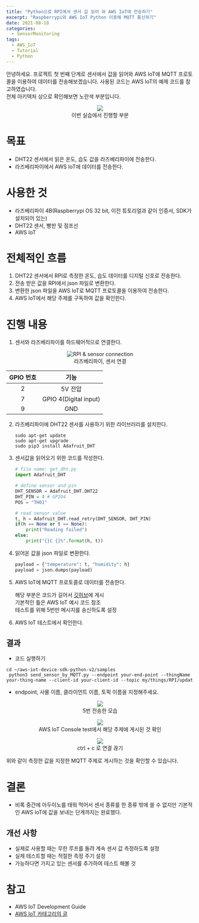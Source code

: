 ```yaml
---
title: "Python으로 RPI에서 센서 값 읽어 와 AWS IoT에 전송하기"
excerpt: "Raspberrypi와 AWS IoT Python 이용해 MQTT 통신하기"
date: 2021-08-10
categories:
  - SensorMonitoring
tags:
  - AWS_IoT
  - Tutorial
  - Python
---
```


안녕하세요. 프로젝트 첫 번째 단계로 센서에서 값을 읽어와  AWS IoT에 MQTT 프로토콜을 이용하여 데이터를 전송해보겠습니다. 사용된 코드는 AWS IoT의 예제 코드를 참고하였습니다.  
전체 아키텍처 상으로 확인해보면 노란색 부분입니다. 


<p align = 'center'>
  <img src = "/assets/images/프로젝트1.png"> <br/>
  이번 실습에서 진행할 부분
</p>

# 목표

- DHT22 센서에서 읽은 온도, 습도 값을 라즈베리파이에 전송한다.
- 라즈베리파이에서 AWS IoT에 데이터를 전송한다.

# 사용한 것

- 라즈베리파이 4B(Raspberrypi OS 32 bit, 이전 튜토리얼과 같이 인증서, SDK가 설치되어 있는)
- DHT22 센서, 빵판 및 점프선
- AWS IoT

# 전체적인 흐름

1. DHT22 센서에서 RPI로 측정한 온도, 습도 데이터를 디지털 신호로 전송한다.
2. 전송 받은 값을 RPI에서 json 파일로 변환한다.
3. 변환한 json 파일을 AWS IoT로 MQTT 프로토콜을 이용하여 전송한다.
4. AWS IoT에서 해당 주제를 구독하여 값을 확인한다.

# 진행 내용

1. 센서와 라즈베리파이를 하드웨어적으로 연결한다.

<p align = "center">
  <img src = "/assets/images/RPI GPIO.jpg" alt = "RPI & sensor connection"> <br/>
  라즈베리파이, 센서 연결  
</p>


|GPIO 번호|기능|
|:---:|:---:|
|2|5V 전압|
|7|GPIO 4(Digital input)|
|9|GND|




2. 라즈베리파이에 DHT22 센서를 사용하기 위한 라이브러리를 설치한다.

    ```arduino
    sudo apt-get update
    sudo apt-get upgrade
    sudo pip3 install Adafruit_DHT
    ```

3. 센서값을 읽어오기 위한 코드를 작성한다.

    ```python
    # file name: get_dht.py
    import Adafruit_DHT

    # define sensor and pin
    DHT_SENSOR = Adafruit_DHT.DHT22
    DHT_PIN = 4 # GPIO4
    POS = "TH01"

    # read sensor value
    t, h = Adafruit_DHT.read_retry(DHT_SENSOR, DHT_PIN)
    if(h == None or t == None):
        print("Reading failed")
    else:
        print("{}C {}%".format(h, t))
    ```

4. 읽어온 값을  json 파일로 변환한다.

    ```python
    payload = {"temperature": t, "humidity": h}
    payload = json.dumps(payload)
    ```

5. AWS IoT에 MQTT 프로토콜로 데이터를 전송한다.

    해당 부분은 코드가 길어서 [깃허브](https://github.com/dongwon18/AWS_IoT_SensorMonitoring/blob/main/send_sensor_by_MQTT.py)에 게시  
    기본적인 틀은 AWS IoT 예시 코드 참조  
    테스트를 위해 5번만 메시지를 송신하도록 설정

6. AWS IoT 테스트에서 확인한다.  

## 결과

- 코드 실행하기

```
cd ~/aws-iot-device-sdk-python-v2/samples
 python3 send_sensor_by_MQTT.py --endpoint your-end-point --thingName your-thing-name --client-id your-client-id --topic my/things/RPI/updat
```

- endpoint, 사물 이름, 클라이언트 이름, 토픽 이름을 지정해주세요.

<p align = 'center'>
  <img src = "/assets/images/SENSOR_SEND2.PNG"> <br/>
  5번 전송한 모습
</p>

<p align = 'center'>
  <img src = "/assets/images/SENSOR_SEND3.PNG"> <br/>
  AWS IoT Console test에서 해당 주제에 게시된 것 확인
</p>

<p align = 'center'>
  <img src = "/assets/images/SENSOR_SEND5.PNG"> <br/>
  ctrl + c 로 연결 끊기
</p>

위와 같이 측정한 값을 지정한 MQTT 주제로 게시하는 것을 확인할 수 있습니다.

# 결론

- 비록 중간에 아두이노를 태워 먹어서 센서 종류를 한 종류 밖에 쓸 수 없지만 기본적인 AWS IoT에 값을 보내는 단계까지는 완료했다.

## 개선 사항

- 실제로 사용할 때는 무한 루프를 돌려 계속 센서 값 측정하도록 설정
- 실제 테스트할 때는 적절한 측정 주기 설정
- 가능하다면 가지고 있는 센서를 추가하여 테스트 해볼 것

# 참고

- AWS IoT Development Guide
- [AWS IoT 카테고리의 글](http://dongwon18.github.io/categories/#aws-iot)
